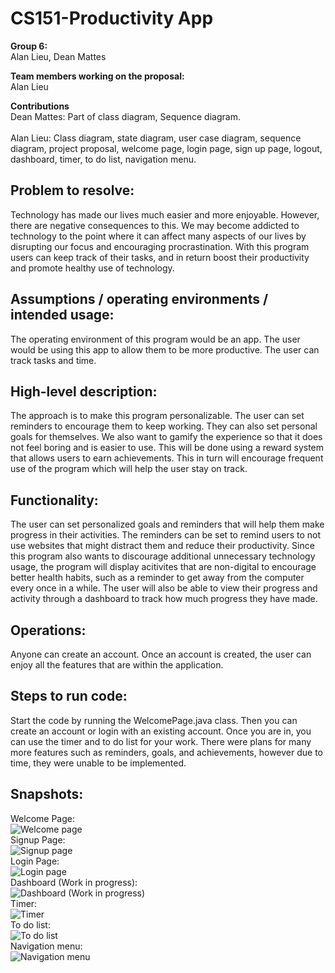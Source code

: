 # CS151-Productivity App

**Group 6:**
\
Alan Lieu, Dean Mattes

**Team members working on the proposal:** 
\
Alan Lieu

**Contributions**
\
Dean Mattes: Part of class diagram, Sequence diagram.
\
\
Alan Lieu: Class diagram, state diagram, user case diagram, sequence diagram, project proposal, welcome page, login page, sign up page, logout, dashboard, timer, to do list, navigation menu.

## Problem to resolve: 
Technology has made our lives much easier and more enjoyable. However, there are negative consequences to this. We may become addicted to technology to the point where it can affect many aspects of our lives by disrupting our focus and encouraging procrastination. With this program users can keep track of their tasks, and in return boost their productivity and promote healthy use of technology.

## Assumptions / operating environments / intended usage:
The operating environment of this program would be an app. The user would be using this app to allow them to be more productive. The user can track tasks and time.

## High-level description: 
The approach is to make this program personalizable. The user can set reminders to encourage them to keep working. They can also set personal goals for themselves. We also want to gamify the experience so that it does not feel boring and is easier to use. This will be done using a reward system that allows users to earn achievements. This in turn will encourage frequent use of the program which will help the user stay on track. 

## Functionality:
The user can set personalized goals and reminders that will help them make progress in their activities. The reminders can be set to remind users to not use websites that might distract them and reduce their productivity. Since this program also wants to discourage additional unnecessary technology usage, the  program will display acitivites that are non-digital to encourage better health habits, such as a reminder to get away from the computer every once in a while. The user will also be able to view their progress and activity through a dashboard to track how much progress they have made.

## Operations:
Anyone can create an account. Once an account is created, the user can enjoy all the features that are within the application. 

## Steps to run code:
Start the code by running the WelcomePage.java class. Then you can create an account or login with an existing account. Once you are in, you can use the timer and to do list for your work. There were plans for many more features such as reminders, goals, and achievements, however due to time, they were unable to be implemented.

## Snapshots: 

Welcome Page:
\
![Welcome page](https://github.com/alanlieu/CS151-ProductivityApp/assets/81022429/e1d1a75b-d51b-428c-83ff-08fe89b29d24)
\
Signup Page:
\
![Signup page](https://github.com/alanlieu/CS151-ProductivityApp/assets/81022429/54776c1d-bde8-4081-b69a-11b19573fb85)
\
Login Page:
\
![Login page](https://github.com/alanlieu/CS151-ProductivityApp/assets/81022429/eba8812f-4860-470c-96a0-aae503c6a18c)
\
Dashboard (Work in progress): 
\
![Dashboard (Work in progress)](https://github.com/alanlieu/CS151-ProductivityApp/assets/81022429/305ff95e-bb51-4656-b953-7e54ae7c0271)
\
Timer:
\
![Timer](https://github.com/alanlieu/CS151-ProductivityApp/assets/81022429/af0e4c70-2f0e-401e-ad8b-58da2699fa46)
\
To do list: 
\
![To do list](https://github.com/alanlieu/CS151-ProductivityApp/assets/81022429/7c9809f2-ecd1-4f86-985d-99dae934cb25)
\
Navigation menu:
\
![Navigation menu](https://github.com/alanlieu/CS151-ProductivityApp/assets/81022429/7b4020dd-1d88-40d6-8610-1c7d61da767d)


